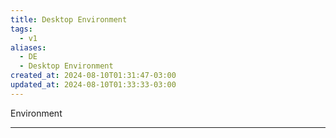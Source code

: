 ```yaml
---
title: Desktop Environment
tags:
  - v1
aliases:
  - DE
  - Desktop Environment
created_at: 2024-08-10T01:31:47-03:00
updated_at: 2024-08-10T01:33:33-03:00
---
```


Environment

---


